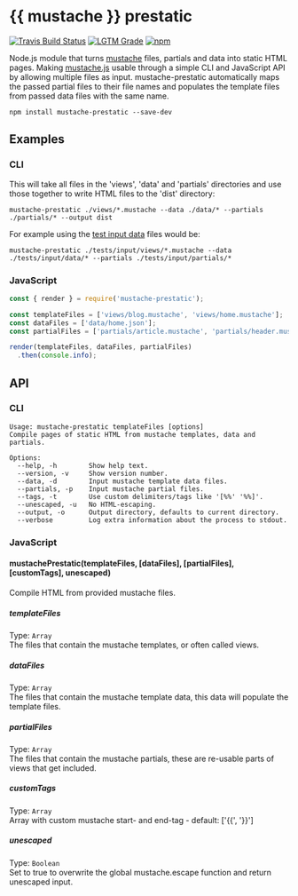 # {{ mustache }} prestatic
[![Travis Build Status][travis-badge]][travis]
[![LGTM Grade][lgtm-badge]][lgtm]
[![npm][npm-badge]][npm]

Node.js module that turns [mustache] files, partials and data into static HTML pages. Making [mustache.js] usable through a simple CLI and JavaScript API by allowing multiple files as input. mustache-prestatic automatically maps the passed partial files to their file names and populates the template files from passed data files with the same name.

`npm install mustache-prestatic --save-dev`

## Examples

### CLI
This will take all files in the 'views', 'data' and 'partials' directories and use those together to write HTML files to the 'dist' directory:
```shell
mustache-prestatic ./views/*.mustache --data ./data/* --partials ./partials/* --output dist
```

For example using the [test input data](/tests/input) files would be:
```shell
mustache-prestatic ./tests/input/views/*.mustache --data ./tests/input/data/* --partials ./tests/input/partials/*
```

### JavaScript
```js
const { render } = require('mustache-prestatic');

const templateFiles = ['views/blog.mustache', 'views/home.mustache'];
const dataFiles = ['data/home.json'];
const partialFiles = ['partials/article.mustache', 'partials/header.mustache'];

render(templateFiles, dataFiles, partialFiles)
  .then(console.info);
```

## API

### CLI
```
Usage: mustache-prestatic templateFiles [options]
Compile pages of static HTML from mustache templates, data and partials.

Options:
  --help, -h        Show help text.
  --version, -v     Show version number.
  --data, -d        Input mustache template data files.
  --partials, -p    Input mustache partial files.
  --tags, -t        Use custom delimiters/tags like '[%%' '%%]'.
  --unescaped, -u   No HTML-escaping.
  --output, -o      Output directory, defaults to current directory.
  --verbose         Log extra information about the process to stdout.
```

### JavaScript
#### mustachePrestatic(templateFiles, [dataFiles], [partialFiles], [customTags], unescaped)
Compile HTML from provided mustache files.

##### templateFiles
Type: `Array`  
The files that contain the mustache templates, or often called views.

##### dataFiles
Type: `Array`  
The files that contain the mustache template data, this data will populate the template files.

##### partialFiles
Type: `Array`  
The files that contain the mustache partials, these are re-usable parts of views that get included.

##### customTags
Type: `Array`  
Array with custom mustache start- and end-tag - default: ['{{', '}}']

##### unescaped
Type: `Boolean`  
Set to true to overwrite the global mustache.escape function and return unescaped input.

[mustache]: https://mustache.github.io/
[mustache.js]: https://github.com/janl/mustache.js

[travis]: https://travis-ci.com/Siilwyn/mustache-prestatic
[travis-badge]: https://api.travis-ci.com/Siilwyn/mustache-prestatic.svg
[lgtm]: https://lgtm.com/projects/g/Siilwyn/mustache-prestatic/
[lgtm-badge]: https://tinyshields.dev/lgtm/grade/javascript/g/Siilwyn/mustache-prestatic.svg
[npm]: https://www.npmjs.com/package/mustache-prestatic
[npm-badge]: https://tinyshields.dev/npm/mustache-prestatic.svg
